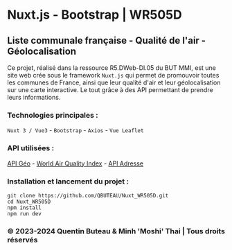 # Nuxt.js - Bootstrap | WR505D

## Liste communale française - Qualité de l'air - Géolocalisation

Ce projet, réalisé dans la ressource R5.DWeb-DI.05 du BUT MMI, est une site web crée sous le framework `Nuxt.js` qui permet de promouvoir toutes les communes de France, ainsi que leur qualité d'air et leur géolocalisation sur une carte interactive. Le tout grâce à des API permettant de prendre leurs informations.

### Technologies principales :
`Nuxt 3 / Vue3` - `Bootstrap` - `Axios` - `Vue Leaflet`

### API utilisées :
[API Géo](https://geo.api.gouv.fr/decoupage-administratif/communes) - [World Air Quality Index](https://waqi.info/) - [API Adresse](https://adresse.data.gouv.fr/api-doc)

### Installation et lancement du projet :
```
git clone https://github.com/QBUTEAU/Nuxt_WR505D.git
cd Nuxt_WR505D
npm install
npm run dev
```

### © 2023-2024 Quentin Buteau & Minh 'Moshi' Thai | Tous droits réservés
